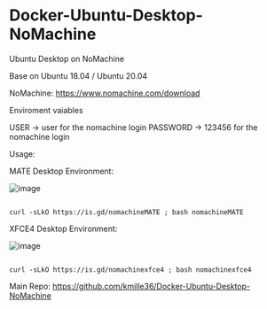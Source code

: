 # Docker-Ubuntu-Desktop-NoMachine
Ubuntu Desktop on NoMachine

Base on Ubuntu 18.04 / Ubuntu 20.04

NoMachine: https://www.nomachine.com/download

Enviroment vaiables

USER -> user for the nomachine login PASSWORD -> 123456 for the nomachine login

Usage:

MATE Desktop Environment:

![image](https://user-images.githubusercontent.com/58414694/149459685-27d51920-4616-4b3e-94de-2982f78f9295.png)

 ```console  

curl -sLkO https://is.gd/nomachineMATE ; bash nomachineMATE

 ```
XFCE4 Desktop Environment:

![image](https://user-images.githubusercontent.com/58414694/149454910-33dd1c5b-bbbd-4cc8-b9b7-5b7331723034.png)

 ```console  
 
curl -sLkO https://is.gd/nomachinexfce4 ; bash nomachinexfce4

 ```

Main Repo: https://github.com/kmille36/Docker-Ubuntu-Desktop-NoMachine


